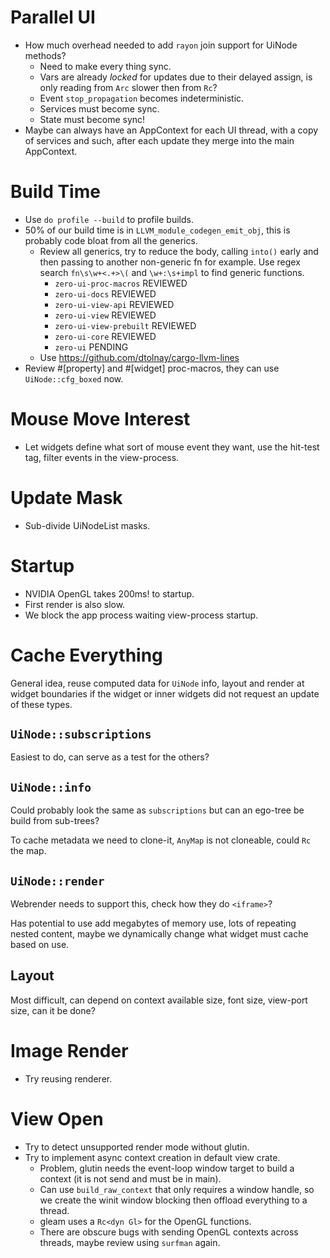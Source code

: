 # Parallel UI

* How much overhead needed to add `rayon` join support for UiNode methods?
    * Need to make every thing sync.
    * Vars are already *locked* for updates due to their delayed assign, is only reading from `Arc` slower then from `Rc`?
    * Event `stop_propagation` becomes indeterministic.
    * Services must become sync.
    * State must become sync!
* Maybe can always have an AppContext for each UI thread, with a copy of services and such, after each update they merge into
  the main AppContext.

# Build Time

* Use `do profile --build` to profile builds.
* 50% of our build time is in `LLVM_module_codegen_emit_obj`, this is probably code bloat from all the generics.
  - Review all generics, try to reduce the body, calling `into()` early and then passing to another non-generic fn for example.
    Use regex search `fn\s\w+<.+>\(` and `\w+:\s+impl` to find generic functions.
     - `zero-ui-proc-macros` REVIEWED
     - `zero-ui-docs` REVIEWED
     - `zero-ui-view-api` REVIEWED
     - `zero-ui-view` REVIEWED
     - `zero-ui-view-prebuilt` REVIEWED
     - `zero-ui-core` REVIEWED
     - `zero-ui` PENDING
  - Use https://github.com/dtolnay/cargo-llvm-lines
* Review #[property] and #[widget] proc-macros, they can use `UiNode::cfg_boxed` now.

# Mouse Move Interest

* Let widgets define what sort of mouse event they want, use the hit-test tag, filter events in the view-process.

# Update Mask

* Sub-divide UiNodeList masks.

# Startup

* NVIDIA OpenGL takes 200ms! to startup.
* First render is also slow.
* We block the app process waiting view-process startup.

# Cache Everything

General idea, reuse computed data for `UiNode` info, layout and render at
widget boundaries if the widget or inner widgets did not request an update of these types.

## `UiNode::subscriptions` 

Easiest to do, can serve as a test for the others?

## `UiNode::info`

Could probably look the same as `subscriptions` but can an ego-tree be build from sub-trees?

To cache metadata we need to clone-it, `AnyMap` is not cloneable, could `Rc` the map.

## `UiNode::render`

Webrender needs to support this, check how they do `<iframe>`?

Has potential to use add megabytes of memory use, lots of repeating nested content, 
maybe we dynamically change what widget must cache based on use.

## Layout

Most difficult, can depend on context available size, font size, view-port size, can it be done?

# Image Render

* Try reusing renderer.

# View Open

* Try to detect unsupported render mode without glutin.
* Try to implement async context creation in default view crate.
    - Problem, glutin needs the event-loop window target to build a context (it is not send and must be in main).
    - Can use `build_raw_context` that only requires a window handle, so we create the winit window blocking then offload
      everything to a thread.
    - gleam uses a `Rc<dyn Gl>` for the OpenGL functions.
    - There are obscure bugs with sending OpenGL contexts across threads, maybe review using `surfman` again.